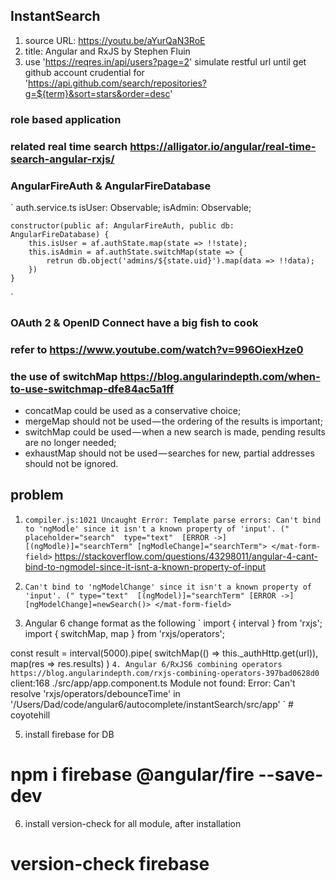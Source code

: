 ## InstantSearch

1. source URL: https://youtu.be/aYurQaN3RoE
2. title: Angular and RxJS by Stephen Fluin
3. use 'https://reqres.in/api/users?page=2' simulate restful url until get github account crudential for 'https://api.github.com/search/repositories?g=${term}&sort=stars&order=desc'
### role based application 


### related real time search https://alligator.io/angular/real-time-search-angular-rxjs/
### AngularFireAuth & AngularFireDatabase
` auth.service.ts
    isUser: Observable<boolean>;
    isAdmin: Observable<boolean>;

    constructor(public af: AngularFireAuth, public db: AngularFireDatabase) {
        this.isUser = af.authState.map(state => !!state);
        this.isAdmin = af.authState.switchMap(state => {
            retrun db.object('admins/${state.uid}').map(data => !!data);
        })
    }
`
### OAuth 2 & OpenID Connect have a big fish to cook
### refer to https://www.youtube.com/watch?v=996OiexHze0

### the use of switchMap https://blog.angularindepth.com/when-to-use-switchmap-dfe84ac5a1ff
*   concatMap could be used as a conservative choice;
*   mergeMap should not be used — the ordering of the results is important;
* 	switchMap could be used — when a new search is made, pending results are no longer needed;
* 	exhaustMap should not be used — searches for new, partial addresses should not be ignored.

## problem 
1. `compiler.js:1021 Uncaught Error: Template parse errors:
Can't bind to 'ngModle' since it isn't a known property of 'input'. ("
            placeholder="search" 
            type="text" 
            [ERROR ->][(ngModle)]="searchTerm"
            [ngModleChange]="searchTerm">
  </mat-form-field>`
https://stackoverflow.com/questions/43298011/angular-4-cant-bind-to-ngmodel-since-it-isnt-a-known-property-of-input 

2. `Can't bind to 'ngModelChange' since it isn't a known property of 'input'. ("
            type="text" 
            [(ngModel)]="searchTerm"
            [ERROR ->][ngModelChange]=newSearch()>
  </mat-form-field>`

3. Angular 6 change format as the following
`
import { interval } from 'rxjs';
import { switchMap, map } from 'rxjs/operators';

const result = interval(5000).pipe(
        switchMap(() => this._authHttp.get(url)),    
        map(res => res.results)
       )
`
4. Angular 6/RxJS6 combining operators  https://blog.angularindepth.com/rxjs-combining-operators-397bad0628d0
`
client:168 ./src/app/app.component.ts
Module not found: Error: Can't resolve 'rxjs/operators/debounceTime' in '/Users/Dad/code/angular6/autocomplete/instantSearch/src/app'
` # coyotehill

5. install firebase for DB
#       npm i firebase @angular/fire --save-dev

6. install version-check for all module, after installation 
#       version-check firebase


